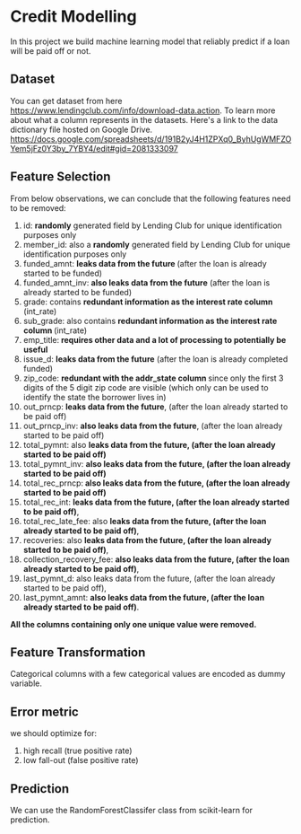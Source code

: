 
# Credit Modelling
In this project we build machine learning model that reliably predict if a loan will be paid off or not.

## Dataset
You can get dataset from here https://www.lendingclub.com/info/download-data.action. To learn more about what a column represents in the datasets. Here's a link to the data dictionary file hosted on Google Drive. https://docs.google.com/spreadsheets/d/191B2yJ4H1ZPXq0_ByhUgWMFZOYem5jFz0Y3by_7YBY4/edit#gid=2081333097

## Feature Selection
From below observations, we can conclude that the following features need to be removed:
1. id: <b>randomly</b> generated field by Lending Club for unique identification purposes only
2. member_id: also a <b>randomly</b> generated field by Lending Club for unique identification purposes only
3. funded_amnt: <b>leaks data from the future </b>(after the loan is already started to be funded)
4. funded_amnt_inv: <b>also leaks data from the future</b> (after the loan is already started to be funded)
5. grade: contains <b>redundant information as the interest rate column </b>(int_rate)
6. sub_grade: also contains <b>redundant information as the interest rate column </b>(int_rate)
7. emp_title:<b> requires other data and a lot of processing to potentially be useful</b>
8. issue_d: <b> leaks data from the future</b> (after the loan is already completed funded)
9. zip_code: <b> redundant with the addr_state column </b> since only the first 3 digits of the 5 digit zip code are visible (which only can be used to identify the state the borrower lives in)
10. out_prncp: <b> leaks data from the future</b>, (after the loan already started to be paid off)
11. out_prncp_inv: <b> also leaks data from the future</b>, (after the loan already started to be paid off)
12. total_pymnt: also <b> leaks data from the future, (after the loan already started to be paid off)</b>
13. total_pymnt_inv: <b> also leaks data from the future, (after the loan already started to be paid off)</b>
14. total_rec_prncp:<b> also leaks data from the future, (after the loan already started to be paid off) </b>
15. total_rec_int: <b>leaks data from the future, (after the loan already started to be paid off)</b>,
16. total_rec_late_fee: also <b>leaks data from the future, (after the loan already started to be paid off)</b>,
17. recoveries: also <b>leaks data from the future, (after the loan already started to be paid off)</b>,
18. collection_recovery_fee: <b>also leaks data from the future, (after the loan already started to be paid off)</b>,
19. last_pymnt_d:</b> also leaks data from the future, (after the loan already started to be paid off)</b>,
20. last_pymnt_amnt: <b> also leaks data from the future, (after the loan already started to be paid off)</b>.

<b> All the columns containing only one unique value were removed.</b>

## Feature Transformation
Categorical columns with a few categorical values are encoded as dummy variable.

## Error metric
we should optimize for:
1. high recall (true positive rate)
2. low fall-out (false positive rate)

## Prediction
We can use the RandomForestClassifer class from scikit-learn for prediction.


